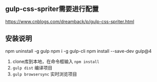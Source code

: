 ## gulp-css-spriter需要进行配置
https://www.cnblogs.com/dreamback/p/gulp-css-spriter.html

## 安装说明
npm uninstall -g gulp
npm i -g gulp-cli
npm install --save-dev gulp@4
1. clone库到本地，在命令框输入 `npm install`
2. `gulp dist` 编译项目
3. `gulp browsersync` 实时浏览项目
